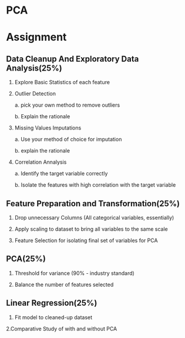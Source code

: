 # PCA

# Assignment

## Data Cleanup And Exploratory Data Analysis(25%)

1. Explore Basic Statistics of each feature

2. Outlier Detection

    a. pick your own method to remove outliers
    
    b. Explain the rationale
  
3. Missing Values Imputations
    
    a. Use your method of choice for imputation
    
    b. explain the rationale
    
 4. Correlation Annalysis
 
     a. Identify the target variable correctly
     
     b. Isolate the features with high correlation with the target variable
     
 ## Feature Preparation and Transformation(25%)
 
 1. Drop unnecessary Columns (All categorical variables, essentially)
 
 2. Apply scaling to dataset to bring all variables to the same scale
 
 3. Feature Selection for isolating final set of variables for PCA
 
 ## PCA(25%)
 
 1. Threshold for variance (90% - industry standard)
 
 2. Balance the number of features selected
 
 ## Linear Regression(25%)
 
 1. Fit model to cleaned-up dataset
 
 2.Comparative Study of with and without PCA
